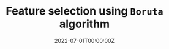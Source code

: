 ---
title: Feature selection using `Boruta` algorithm
summary: This repo give us an overview about boruta algorithm and some examples about its use.
tags:
- Machine Learning
date: "2022-07-01T00:00:00Z"

# Optional external URL for project (replaces project detail page).
external_link: "https://github.com/sebasjp/data-science-applications/tree/master/feature-selection/boruta-algorithm"

image:
  caption: boruta
  focal_point: Smart
---